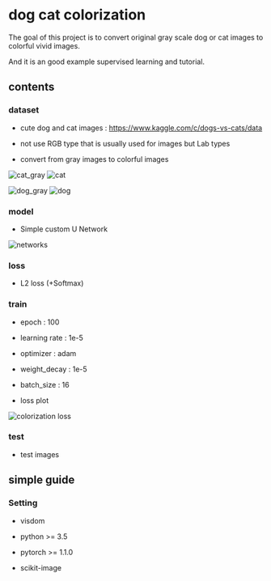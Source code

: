 # dog cat colorization 

The goal of this project is to convert original gray scale dog or cat images to 
colorful vivid images.

And it is an good example supervised learning and tutorial.

## contents

### dataset 

- cute dog and cat images : https://www.kaggle.com/c/dogs-vs-cats/data

- not use RGB type that is usually used for images but Lab types

- convert from gray images to colorful images

![cat_gray](https://user-images.githubusercontent.com/18729104/77840893-0ab0a200-71c7-11ea-8ef8-53858b3107fc.jpg)
![cat](https://user-images.githubusercontent.com/18729104/77840892-0a180b80-71c7-11ea-8f75-95462a23b57b.jpg)

![dog_gray](https://user-images.githubusercontent.com/18729104/77840896-0b493880-71c7-11ea-82fb-6cacb9b7c29a.jpg)
![dog](https://user-images.githubusercontent.com/18729104/77840895-0b493880-71c7-11ea-857e-40d65783b007.jpg)

### model

- Simple custom U Network

![networks](https://user-images.githubusercontent.com/18729104/78328008-129e8680-75b9-11ea-9c7d-4283f26ab977.jpg)


### loss

- L2 loss (+Softmax)

### train

- epoch : 100

- learning rate : 1e-5

- optimizer : adam

- weight_decay : 1e-5

- batch_size : 16

- loss plot

![colorization loss](https://user-images.githubusercontent.com/18729104/77840958-bd810000-71c7-11ea-8420-723d3473b457.JPG)

### test

- test images

## simple guide

### Setting 

- visdom

- python >= 3.5

- pytorch >= 1.1.0

- scikit-image

### 
